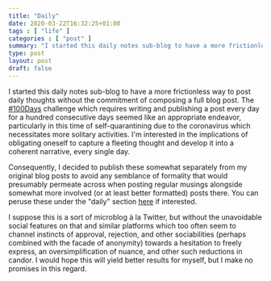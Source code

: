 ```yaml
---
title: "Daily"
date: 2020-03-22T16:32:25+01:00
tags : [ "life" ]
categories : [ "post" ]
summary: "I started this daily notes sub-blog to have a more frictionless way to post daily thoughts without the commitment of composing a full blog post."
type: post
layout: post
draft: false
---
```


I started this daily notes sub-blog to have a more frictionless way to post daily thoughts without the commitment of composing a full blog post. The [#100Days](https://listed.to/@Listed/5202/100-day-writing-challenge) challenge which requires writing and publishing a post every day for a hundred consecutive days seemed like an appropriate endeavor, particularly in this time of self-quarantining due to the coronavirus which necessitates more solitary activities. I'm interested in the implications of obligating oneself to capture a fleeting thought and develop it into a coherent narrative, every single day.

Consequently, I decided to publish these somewhat separately from my original blog posts to avoid any semblance of formality that would presumably permeate across when posting regular musings alongside somewhat more involved (or at least better formatted) posts there. You can peruse these under the "daily" section [here](https://vinayh.com/blog/daily) if interested.

I suppose this is a sort of microblog à la Twitter, but without the unavoidable social features on that and similar platforms which too often seem to channel instincts of approval, rejection, and other sociabilities (perhaps combined with the facade of anonymity) towards a hesitation to freely express, an oversimplification of nuance, and other such reductions in candor. I would hope this will yield better results for myself, but I make no promises in this regard.

